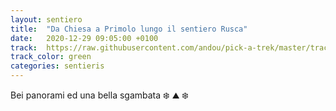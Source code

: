 ```yaml
---
layout: sentiero
title:  "Da Chiesa a Primolo lungo il sentiero Rusca"
date:   2020-12-29 09:05:00 +0100
track:  https://raw.githubusercontent.com/andou/pick-a-trek/master/tracks/20201229_Chiesa-Primolo-sentiero_Rusca.gpx
track_color: green
categories: sentieris
---
```


Bei panorami ed una bella sgambata :snowflake: :mountain: :snowflake: